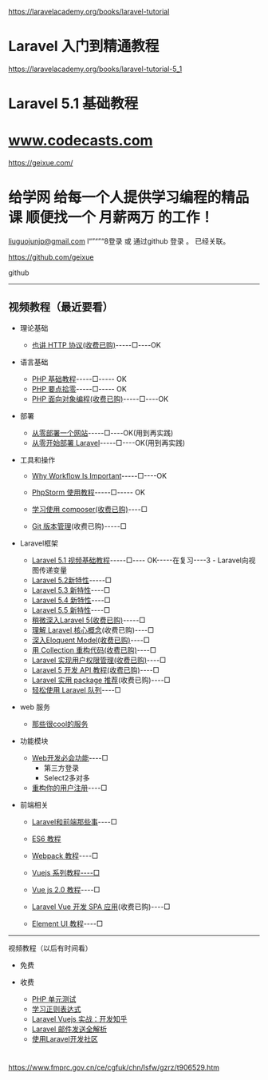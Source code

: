 



https://laravelacademy.org/books/laravel-tutorial

# Laravel 入门到精通教程



https://laravelacademy.org/books/laravel-tutorial-5_1

# Laravel 5.1 基础教程



# www.codecasts.com

https://geixue.com/

# **给学网** **给**每一个人提供**学**习编程的精品课 顺便找一个 **月薪两万** 的工作！



liuguojunjp@gmail.com	l“”“”“8登录  或 通过github 登录 。 已经关联。



https://github.com/geixue

github

---

## 视频教程（最近要看）



+ 理论基础
  + [也讲 HTTP 协议(收费已购)](https://geixue.com/course/learn-http )-----□----OK　

+ 语言基础

  + [PHP 基础教程](https://geixue.com/course/learn-php)-----□----- OK
  + [PHP 要点拾零](https://geixue.com/course/php-little-tricks-understanding)-----□----- OK
  + [PHP 面向对象编程(收费已购)](https://geixue.com/course/object-oriented-programming-in-php)-----□----OK

  

+ 部署

  + [从零部署一个网站](https://geixue.com/course/deploy-a-website-from-scratch)-----□----OK(用到再实践)
  + [从零开始部署 Laravel](https://geixue.com/course/deploy-laravel-app-on-vps)-----□----OK(用到再实践)


+ 工具和操作

  + [Why Workflow Is Important](https://geixue.com/course/why-workflow-is-important)-----□----OK
  + [PhpStorm 使用教程](https://geixue.com/course/master-phpstorm)-----□----- OK

  

  + [学习使用 composer(收费已购)](https://geixue.com/course/learn-to-use-composer-qqfnsw)----□
  + [Git 版本管理](https://geixue.com/course/use-git-in-your-own-way)(收费已购)-----□



+ Laravel框架
  + [Laravel 5.1 视频基础教程](https://geixue.com/course/laravel-5-basic)-----□---- OK-----在复习----3 - Laravel向视图传递变量
  + [Laravel 5.2新特性](https://geixue.com/course/what-is-new-in-laravel-5-2-series)-----□
  + [Laravel 5.3 新特性](https://geixue.com/course/changes-and-features-ahout-laravel-5-3)----□
  + [Laravel 5.4 新特性](https://geixue.com/course/new-feature-in-laravel-5-4)----□
  + [Laravel 5.5 新特性](https://geixue.com/course/new-featura-in-laravel-5-5)----□
  + [稍微深入Laravel 5(收费已购)](https://geixue.com/course/dive-a-little-deep-into-laravel-5)-----□
  + [理解 Laravel 核心概念](https://geixue.com/course/peak-into-laravel-core-components)(收费已购)----□
  + [深入Eloquent Model(收费已购)](https://geixue.com/course/dive-into-laravel-eloquent-model)----□
  + [用 Collection 重构代码(收费已购)](https://geixue.com/course/refactoring-loops-with-collection)----□
  + [Laravel 实现用户权限管理(收费已购)](https://geixue.com/course/laravel-acl-in-action)----□
  + [Laravel 5 开发 API 教程(收费已购)](https://geixue.com/course/dive-into-restful-api-with-laravel)----□
  + [Laravel 实用 package 推荐](https://geixue.com/course/awesome-laravel-packages)(收费已购)----□
  + [轻松使用 Laravel 队列](https://geixue.com/course/laravel-queue-is-awesome)----□






+ web 服务

     + [那些很cool的服务](https://geixue.com/course/tools-that-are-dame-good-for-developer)

  

+ 功能模块

  + [Web开发必会功能](https://geixue.com/course/web-skills-that-you-must-learn)----□
    + 第三方登录
    + Select2多对多 
  + [重构你的用户注册](https://geixue.com/course/user-experience-is-important-when-registered-a-user)----□

 

+ 前端相关

  

  + [Laravel和前端那些事](https://geixue.com/course/laravel-and-front-end-series)----□


  + [ES6 教程](https://geixue.com/course/es6-from-scratch)

  + [Webpack 教程](https://geixue.com/course/advanced-webpack-tutorial)----□

  + [Vuejs 系列教程----□](https://geixue.com/course/vue-js-1-0-in-action-series)

  + [Vue js 2.0 教程](https://geixue.com/course/vue-js-2-0-series)----□

  + [Laravel Vue 开发 SPA 应用](https://geixue.com/course/laravel-vuejs-spa)(收费已购)----□
  + [Element UI 教程](https://geixue.com/course/use-element-ui-tool-kit)----□



---

视频教程（以后有时间看）



+ 免费
  
  
  
  
  
  
  
  
  
+ 收费

  + [PHP 单元测试](https://geixue.com/course/learn-to-write-php-unit-test)
  + [学习正则表达式](https://geixue.com/course/learn-regular-expression)
  + [Laravel Vuejs 实战：开发知乎](https://geixue.com/course/build-a-zhihu-website-with-laravel)
  + [Laravel 邮件发送全解析](https://geixue.com/course/laravel-mail-deep-dive-5ecaib)
  + [使用Laravel开发社区](https://geixue.com/course/develop-a-forum-using-laravel-5)

# 

https://www.fmprc.gov.cn/ce/cgfuk/chn/lsfw/gzrz/t906529.htm



